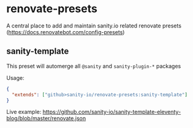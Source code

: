 # renovate-presets

A central place to add and maintain sanity.io related renovate presets (https://docs.renovatebot.com/config-presets)

## sanity-template

This preset will automerge all `@sanity` and `sanity-plugin-*` packages

Usage:

```json
{
  "extends": ["github>sanity-io/renovate-presets:sanity-template"]
}
```

Live example: https://github.com/sanity-io/sanity-template-eleventy-blog/blob/master/renovate.json
